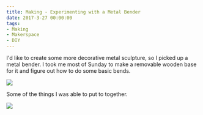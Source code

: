 ```yaml
---
title: Making - Experimenting with a Metal Bender
date: 2017-3-27 00:00:00
tags:
- Making
- Makerspace
- DIY
---
```

I'd like to create some more decorative metal sculpture, so I picked up a metal bender.  I took me most of Sunday to make a removable wooden base for it and figure out how to do some basic bends.

![](/images/MetalBenderBase.jpg)

Some of the things I was able to put to together.

![](/images/FirstAttemptAtMetalBender.jpg)